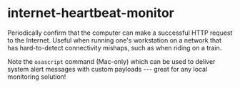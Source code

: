 # internet-heartbeat-monitor

Periodically confirm that the computer can make a successful HTTP request to the Internet. 
Useful when running one's workstation on a network that has hard-to-detect connectivity mishaps, such as when riding on a train.

Note the `osascript` command (Mac-only) which can be used to deliver system alert messages with custom payloads --- 
great for any local monitoring solution!
